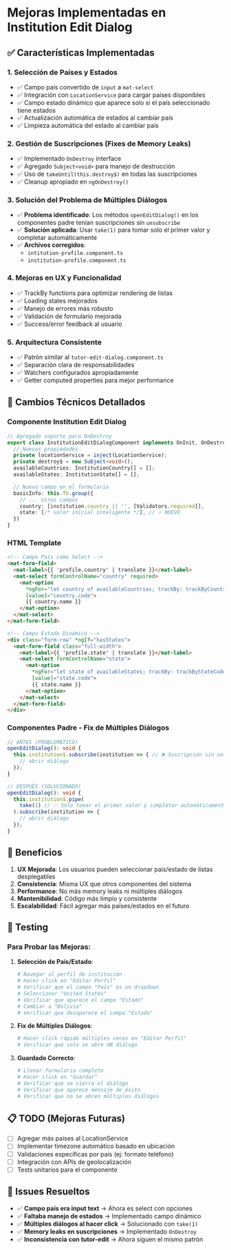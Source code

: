 # Mejoras Implementadas en Institution Edit Dialog

## ✅ Características Implementadas

### 1. **Selección de Países y Estados**
- ✅ Campo país convertido de `input` a `mat-select`
- ✅ Integración con `LocationService` para cargar países disponibles
- ✅ Campo estado dinámico que aparece solo si el país seleccionado tiene estados
- ✅ Actualización automática de estados al cambiar país
- ✅ Limpieza automática del estado al cambiar país

### 2. **Gestión de Suscripciones (Fixes de Memory Leaks)**
- ✅ Implementado `OnDestroy` interface
- ✅ Agregado `Subject<void>` para manejo de destrucción
- ✅ Uso de `takeUntil(this.destroy$)` en todas las suscripciones
- ✅ Cleanup apropiado en `ngOnDestroy()`

### 3. **Solución del Problema de Múltiples Diálogos**
- ✅ **Problema identificado**: Los métodos `openEditDialog()` en los componentes padre tenían suscripciones sin `unsubscribe`
- ✅ **Solución aplicada**: Usar `take(1)` para tomar solo el primer valor y completar automáticamente
- ✅ **Archivos corregidos**:
  - `intitution-profile.component.ts`
  - `institution-profile.component.ts`

### 4. **Mejoras en UX y Funcionalidad**
- ✅ TrackBy functions para optimizar rendering de listas
- ✅ Loading states mejorados
- ✅ Manejo de errores más robusto
- ✅ Validación de formulario mejorada
- ✅ Success/error feedback al usuario

### 5. **Arquitectura Consistente**
- ✅ Patrón similar al `tutor-edit-dialog.component.ts`
- ✅ Separación clara de responsabilidades
- ✅ Watchers configurados apropiadamente
- ✅ Getter computed properties para mejor performance

## 🔧 Cambios Técnicos Detallados

### Componente Institution Edit Dialog

```typescript
// Agregado soporte para OnDestroy
export class InstitutionEditDialogComponent implements OnInit, OnDestroy {
  // Nuevas propiedades
  private locationService = inject(LocationService);
  private destroy$ = new Subject<void>();
  availableCountries: InstitutionCountry[] = [];
  availableStates: InstitutionState[] = [];

  // Nuevo campo en el formulario
  basicInfo: this.fb.group({
    // ... otros campos
    country: [institution.country || '', [Validators.required]],
    state: [/* valor inicial inteligente */], // ⭐ NUEVO
  })
}
```

### HTML Template
```html
<!-- Campo País como Select -->
<mat-form-field>
  <mat-label>{{ 'profile.country' | translate }}</mat-label>
  <mat-select formControlName="country" required>
    <mat-option 
      *ngFor="let country of availableCountries; trackBy: trackByCountryCode" 
      [value]="country.code">
      {{ country.name }}
    </mat-option>
  </mat-select>
</mat-form-field>

<!-- Campo Estado Dinámico -->
<div class="form-row" *ngIf="hasStates">
  <mat-form-field class="full-width">
    <mat-label>{{ 'profile.state' | translate }}</mat-label>
    <mat-select formControlName="state">
      <mat-option 
        *ngFor="let state of availableStates; trackBy: trackByStateCode" 
        [value]="state.code">
        {{ state.name }}
      </mat-option>
    </mat-select>
  </mat-form-field>
</div>
```

### Componentes Padre - Fix de Múltiples Diálogos
```typescript
// ANTES (PROBLEMÁTICO)
openEditDialog(): void {
  this.institution$.subscribe(institution => { // ❌ Suscripción sin unsubscribe
    // abrir diálogo
  });
}

// DESPUÉS (SOLUCIONADO)
openEditDialog(): void {
  this.institution$.pipe(
    take(1) // ✅ Solo tomar el primer valor y completar automáticamente
  ).subscribe(institution => {
    // abrir diálogo
  });
}
```

## 🚀 Beneficios

1. **UX Mejorada**: Los usuarios pueden seleccionar país/estado de listas desplegables
2. **Consistencia**: Misma UX que otros componentes del sistema
3. **Performance**: No más memory leaks ni múltiples diálogos
4. **Mantenibilidad**: Código más limpio y consistente
5. **Escalabilidad**: Fácil agregar más países/estados en el futuro

## 🧪 Testing

### Para Probar las Mejoras:

1. **Selección de País/Estado**:
   ```bash
   # Navegar al perfil de institución
   # Hacer click en "Editar Perfil"
   # Verificar que el campo "País" es un dropdown
   # Seleccionar "United States" 
   # Verificar que aparece el campo "Estado"
   # Cambiar a "Bolivia"
   # Verificar que desaparece el campo "Estado"
   ```

2. **Fix de Múltiples Diálogos**:
   ```bash
   # Hacer click rápido múltiples veces en "Editar Perfil"
   # Verificar que solo se abre UN diálogo
   ```

3. **Guardado Correcto**:
   ```bash
   # Llenar formulario completo
   # Hacer click en "Guardar"
   # Verificar que se cierra el diálogo
   # Verificar que aparece mensaje de éxito
   # Verificar que no se abren múltiples diálogos
   ```

## 📋 TODO (Mejoras Futuras)

- [ ] Agregar más países al LocationService
- [ ] Implementar timezone automático basado en ubicación
- [ ] Validaciones específicas por país (ej: formato teléfono)
- [ ] Integración con APIs de geolocalización
- [ ] Tests unitarios para el componente

## 🐛 Issues Resueltos

- ✅ **Campo país era input text** → Ahora es select con opciones
- ✅ **Faltaba manejo de estados** → Implementado campo dinámico
- ✅ **Múltiples diálogos al hacer click** → Solucionado con `take(1)`
- ✅ **Memory leaks en suscripciones** → Implementado `OnDestroy`
- ✅ **Inconsistencia con tutor-edit** → Ahora siguen el mismo patrón
